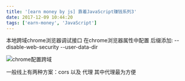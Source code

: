 ```yaml
---
title: '[earn money by js] 靠着JavaScript赚钱系列3'
date: 2017-12-09 10:44:20
tags: ['earn-money', 'JavaScript']
---
```

本地跨域chrome浏览器调试接口
在chrome浏览器属性中配置 
后缀添加: --disable-web-security --user-data-dir

![chrome配置跨域](/earn-money-by-js-3/configchrome.png)

一般线上有两种方案：cors 以及 代理 其中代理最为方便
